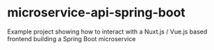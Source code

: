 # microservice-api-spring-boot
Example project showing how to interact with a Nuxt.js / Vue.js based frontend building a Spring Boot microservice 

